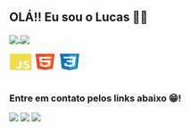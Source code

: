  
## OLÁ!! Eu sou o Lucas 👨‍💻
 <div>
  <a href="https://github.com/lucascarrari">
   
   <img height=150 align="center" src="https://github-readme-stats.vercel.app/api?username=lucascarrari&show_icons=true&theme=tokyonight" /> 
   <img height=150 align="center" src="https://github-readme-stats.vercel.app/api/top-langs?username=lucascarrari&layout=compact&langs_count=8&card_width=320&theme=tokyonight" />
  </a>
    
<div style="display: inline_block"><br>
  <img align="center" alt="Js" height="30" width="40" src="https://raw.githubusercontent.com/devicons/devicon/master/icons/javascript/javascript-plain.svg">
  <img align="center" alt="HTML" height="30" width="40" src="https://raw.githubusercontent.com/devicons/devicon/master/icons/html5/html5-original.svg">
  <img align="center" alt="CSS" height="30" width="40" src="https://raw.githubusercontent.com/devicons/devicon/master/icons/css3/css3-original.svg">
</div>
 
<br>
 
### Entre em contato pelos links abaixo 😁!
 
<div> 
 <a href="https://instagram.com/lucascarrari" target="_blank"><img src="https://img.shields.io/badge/-Instagram-%23E4405F?style=for-the-badge&logo=instagram&logoColor=white" target="_blank"></a>
  <a href = "lucascarrari@gmail.com"><img src="https://img.shields.io/badge/-Gmail-%23333?style=for-the-badge&logo=gmail&logoColor=white" target="_blank"></a>
  <a href="https://www.linkedin.com/in/lucas-carrari" target="_blank"><img src="https://img.shields.io/badge/-LinkedIn-%230077B5?style=for-the-badge&logo=linkedin&logoColor=white" target="_blank"></a>
</div>
